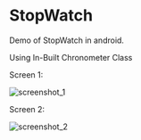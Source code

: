 # StopWatch
Demo of StopWatch in android.

Using In-Built Chronometer Class

Screen 1:

![screenshot_1](https://user-images.githubusercontent.com/31159892/44617520-65fb0f80-a881-11e8-9135-e95218f74f81.png)

Screen 2:

![screenshot_2](https://user-images.githubusercontent.com/31159892/44617521-672c3c80-a881-11e8-8950-00deb51e8053.png)
